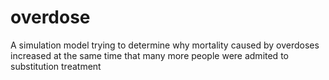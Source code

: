 # overdose
A simulation model trying to determine why mortality caused by overdoses increased at the same time that many more people were admited to substitution treatment
